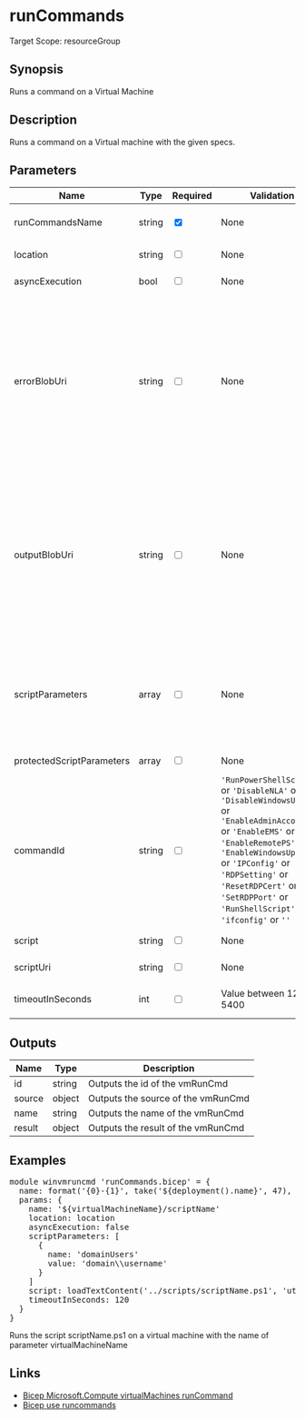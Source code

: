 # runCommands

Target Scope: resourceGroup

## Synopsis
Runs a command on a Virtual Machine

## Description
Runs a command on a Virtual machine with the given specs.

## Parameters
| Name | Type | Required | Validation | Default value | Description |
| -- |  -- | -- | -- | -- | -- |
| runCommandsName | string | <input type="checkbox" checked> | None | <pre></pre> | The name for the Run Command resource.<br>Example:<br>'&#36;{virtualMachineName}/myScriptName' |
| location | string | <input type="checkbox"> | None | <pre>resourceGroup().location</pre> | The Virtual Machine location. |
| asyncExecution | bool | <input type="checkbox"> | None | <pre>false</pre> | Optional. If set to true, provisioning will complete as soon as the script starts and will not wait for script to complete. |
| errorBlobUri | string | <input type="checkbox"> | None | <pre>''</pre> | Optional. The Azure storage blob where script error stream can be uploaded to. Upload a blob (e.g error.txt) and create a SAS token.<br>The template deployment outputs do not include the script execution outputs.<br>If you want to see the err outputs you can see it in the blobs using the errorBlobUri parameters.<br>Once the execution is completed, you will be able to download the output from blob container in the Storage Account.<br>Make sure to use unique blob names with multiple vm runs or they will be overwritten.<br>Example:<br>'https://stgaccountname.&#36;{environment().suffixes.storage}/error?sp=racwdl&st=2022-10-10T12:22:15Z&se=2022-10-10T20:22:15Z&spr=https&sv=2021-06-08&sr=c&sig=TOyBPkQIDISVjIxNeXy0lM1Nbne%2FyP5EydXH3juOLY%3D' |
| outputBlobUri | string | <input type="checkbox"> | None | <pre>''</pre> | Optional. The Azure storage blob where script output stream can be uploaded to. Upload a blob (e.g output.txt) and create a SAS token.<br>The template deployment outputs do not include the script execution outputs.<br>If you want to see stdout outputs you can see it in the blobs using the outputBlobUri parameters.<br>Once the execution is completed, you will be able to download the output from blob container in the Storage Account.<br>Make sure to use unique blob names with multiple vm runs or they will be overwritten.<br>Example:<br>'https://stgaccountname.&#36;{environment().suffixes.storage}/output?sp=racwdl&st=2022-10-10T12:22:15Z&se=2022-10-10T20:22:15Z&spr=https&sv=2021-06-08&sr=c&sig=TOyBPkQIDISVjIxNeXy0lM1Nbne%2FyP5EydXH3juOLQY%3' |
| scriptParameters | array | <input type="checkbox"> | None | <pre>[]</pre> | The parameters used by the script. Required properties for Windows VMs are: name, value, and for Linux VMs are: value<br>Example:<br>[<br>&nbsp;&nbsp;&nbsp;{<br>&nbsp;&nbsp;&nbsp;&nbsp;&nbsp;name: 'adminUsers'<br>&nbsp;&nbsp;&nbsp;&nbsp;&nbsp;value: 'domain\\username'<br>&nbsp;&nbsp;&nbsp;}<br>] |
| protectedScriptParameters | array | <input type="checkbox"> | None | <pre>[]</pre> | The protected parameters used by the script. Required properties for Windows VMs are: name, value, and for Linux VMs are: value |
| commandId | string | <input type="checkbox"> | `'RunPowerShellScript'` or  `'DisableNLA'` or  `'DisableWindowsUpdate'` or  `'EnableAdminAccount'` or  `'EnableEMS'` or  `'EnableRemotePS'` or  `'EnableWindowsUpdate'` or  `'IPConfig'` or  `'RDPSetting'` or  `'ResetRDPCert'` or  `'SetRDPPort'` or  `'RunShellScript'` or  `'ifconfig'` or  `''` | <pre>''</pre> | Specifies a commandId of predefined built-in script. i.e. \'RunPowerShellScript\' for Windows or \'RunShellScript\' for Linux<br>Do not specify this parameter together with the 'script' or 'scriptUri' parameters. |
| script | string | <input type="checkbox"> | None | <pre>''</pre> | The script content to be executed on the VM. required when the commandId and scriptUri are not specified. |
| scriptUri | string | <input type="checkbox"> | None | <pre>''</pre> | The script download location. required when the commandId and script are not specified. |
| timeoutInSeconds | int | <input type="checkbox"> | Value between 120-5400 | <pre>120</pre> | The timeout in seconds to execute the run command. Minimum value is 120 seconds (2 minutes) and default value is 300 seconds (5 minutes). Maximum value is 5400 seconds (90 minutes). |
## Outputs
| Name | Type | Description |
| -- |  -- | -- |
| id | string | Outputs the id of the vmRunCmd |
| source | object | Outputs the source of the vmRunCmd |
| name | string | Outputs the name of the vmRunCmd |
| result | object | Outputs the result of the vmRunCmd |
## Examples
<pre>
module winvmruncmd 'runCommands.bicep' = {
  name: format('{0}-{1}', take('${deployment().name}', 47), 'runWinCmd')
  params: {
    name: '${virtualMachineName}/scriptName'
    location: location
    asyncExecution: false
    scriptParameters: [
      {
        name: 'domainUsers'
        value: 'domain\\username'
      }
    ]
    script: loadTextContent('../scripts/scriptName.ps1', 'utf-8')
    timeoutInSeconds: 120
  }
}
</pre>
<p>Runs the script scriptName.ps1 on a virtual machine with the name of parameter virtualMachineName</p>

## Links
- [Bicep Microsoft.Compute virtualMachines runCommand](https://learn.microsoft.com/en-us/azure/templates/microsoft.compute/virtualmachines/runcommands?pivots=deployment-language-bicep)<br>
- [Bicep use runcommands](https://github.com/tyconsulting/BlogPosts/tree/master/Azure-Bicep/vm-run-cmd)


